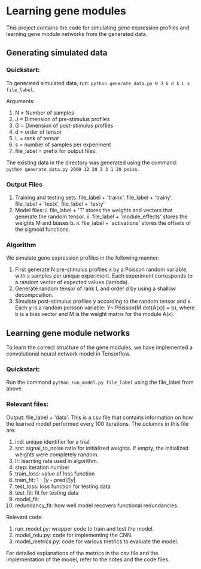 # Learning gene modules

This project contains the code for simulating gene expression profiles and learning gene module networks from the generated data.

## Generating simulated data

### Quickstart:
To generated simulated data, run:
`python generate_data.py N J G d k L s file_label`.

Arguments:
  1. N = Number of samples
  2. J = Dimension of pre-stimulus profiles
  3. G = Dimension of post-stimulus profiles
  4. d = order of tensor
  5. L = rank of tensor
  6. s = number of samples per experiment
  7. file_label = prefix for output files.

The existing data in the directory was generated using the command:
`python generate_data.py 2000 12 20 3 3 1 20 poiss`.

### Output Files

  1. Training and testing sets: file_label + 'trainx', file_label + 'trainy', file_label + 'testx', file_label + 'testy'
  2. Model files:
    i. file_label + 'T' stores the weights and vectors that generate the random tensor.
    ii. file_label + 'module_effects' stores the weights M and biases b.
    ii. file_label + 'activations' stores the offsets of the sigmoid functions.

### Algorithm

We simulate gene expression profiles in the following manner:

  1. First generate N pre-stimulus profiles x by a Poisson random variable, with *s* samples per unique experiment. Each experiment corresponds to a random vector of expected values (lambda).
  2. Generate random tensor of rank L and order d by using a shallow decomposition.
  3. Simulate post-stimulus profiles y according to the random tensor and x. Each y is a random poisson variable: Y~ Poisson(M.dot(A(x)) + b), where b is a bias vector and M is the weight matrix for the module A(x).

## Learning gene module networks

To learn the correct structure of the gene modules, we have implemented a convolutional neural network model in Tensorflow.

### Quickstart:

Run the command `python run_model.py file_label` using the file_label from above.

### Relevant files:

Output:
file_label + 'data'. This is a csv file that contains information on how the learned model performed every 100 iterations. The columns in this file are:
  1. ind: unique identifier for a trial.
  2. snr: signal_to_noise ratio for initialized weights. If empty, the initialized weights were completely random.
  3. lr: learning rate used in algorithm.
  4. step: iteration number
  5. train_loss: value of loss function
  6. train_fit: 1 - |y - pred|/|y|
  7. test_loss: loss function for testing data
  8. test_fit: fit for testing data
  9. model_fit:
  10. redundancy_fit: how well model recovers functional redundancies.

Relevant code:
  1. run_model.py: wrapper code to train and test the model.
  2. model_relu.py: code for implementing the CNN.
  3. model_metrics.py: code for various metrics to evaluate the model.

For detailed explanations of the metrics in the csv file and the implementation of the model, refer to the notes and the code files.
